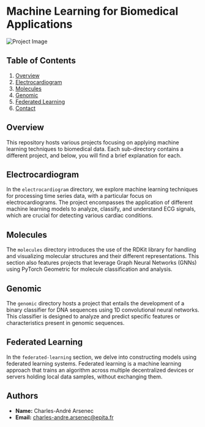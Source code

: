 # Machine Learning for Biomedical Applications

![Project Image]()

## Table of Contents
1. [Overview](#overview)
2. [Electrocardiogram](#electrocardiogram)
3. [Molecules](#molecules)
4. [Genomic](#genomic)
5. [Federated Learning](#federated-learning)
6. [Contact](#contact)

## Overview
This repository hosts various projects focusing on applying machine learning techniques to biomedical data. Each sub-directory contains a different project, and below, you will find a brief explanation for each.

## Electrocardiogram
In the `electrocardiogram` directory, we explore machine learning techniques for processing time series data, with a particular focus on electrocardiograms. The project encompasses the application of different machine learning models to analyze, classify, and understand ECG signals, which are crucial for detecting various cardiac conditions.

## Molecules
The `molecules` directory introduces the use of the RDKit library for handling and visualizing molecular structures and their different representations. This section also features projects that leverage Graph Neural Networks (GNNs) using PyTorch Geometric for molecule classification and analysis.

## Genomic
The `genomic` directory hosts a project that entails the development of a binary classifier for DNA sequences using 1D convolutional neural networks. This classifier is designed to analyze and predict specific features or characteristics present in genomic sequences.

## Federated Learning
In the `federated-learning` section, we delve into constructing models using federated learning systems. Federated learning is a machine learning approach that trains an algorithm across multiple decentralized devices or servers holding local data samples, without exchanging them.

## Authors
- **Name:** Charles-André Arsenec
- **Email:** [charles-andre.arsenec@epita.fr](mailto:charles-andre.arsenec@epita.fr)
